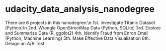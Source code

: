 # udacity_data_analysis_nanodegree

There are 6 projects in this nanodegree.\n
1st. Investigate Titanic Dataset (Python)\n
2nd. Wrangle OpenStreetMap Data (Python, SQLite)
3rd. Explore and Summarize Data (R, ggplot2)
4th. Identify Fraud from Enron Email (Python, Machine Learning)
5th. Make Effective Data Visualization
6th. Design an A/B Test
